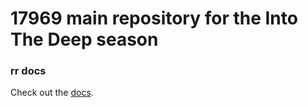 # 17969 main repository for the Into The Deep season

 

### rr docs
Check out the [docs](https://rr.brott.dev/docs/v1-0/tuning/).

